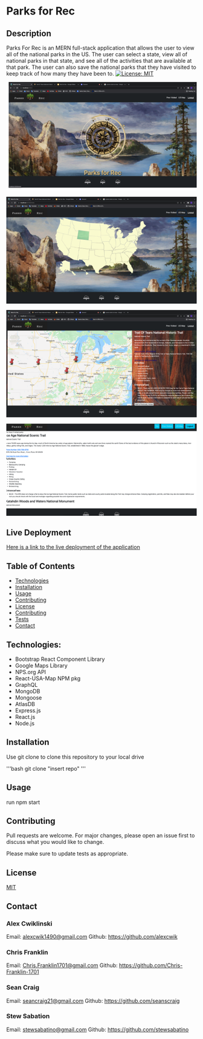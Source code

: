 # Parks for Rec

## Description
Parks For Rec is an MERN full-stack application that allows the user to view all of the national parks in the US. The user can select a state, view all of national parks in that state, and see all of the activities that are available at that park. The user can also save the national parks that they have visited to keep track of how many they have been to.
[![License: MIT](https://img.shields.io/badge/License-MIT-blue.svg)](https://opensource.org/licenses/MIT)

![Parks For Rec Logo, a compass button, and the login/signup button](./demo/Landing-Page-Screen-Shot.png)

![An interactive map of the USA](./demo/US-Map-Screen-Shot.png)

![On the left side of the page is a map of an individual state, tree icons to show where the parks are located, and pins to show which parks you have visited. On the right side of the page is information about the currently selected park.](./demo/State-Page-Screen-Shot.png)

![A list of the visited parks along with information about those parks.](./demo/Visited-Parks-Screen-Shot.png)

## Live Deployment

[Here is a link to the live deployment of the application](https://floating-harbor-08984.herokuapp.com/)

## Table of Contents
  - [Technologies](#technologies)
  - [Installation](#installation)
  - [Usage](#usage)
  - [Contributing](#contributing)
  - [License](#license)
  - [Contributing](#contributing)
  - [Tests](#tests)
  - [Contact](#questions)

## Technologies:

- Bootstrap React Component Library
- Google Maps Library
- NPS.org API
- React-USA-Map NPM pkg
- GraphQL
- MongoDB
- Mongoose
- AtlasDB
- Express.js
- React.js
- Node.js

## Installation

Use git clone to clone this repository to your local drive

'''bash
git clone "insert repo"
'''

## Usage
  run npm start

## Contributing

Pull requests are welcome. For major changes, please open an issue first to discuss what you would like to change.

Please make sure to update tests as appropriate.

## License

[MIT](https://choosealicense.com/licenses/mit/)

## Contact

### Alex Cwiklinski
Email: alexcwik1490@gmail.com
Github: https://github.com/alexcwik

### Chris Franklin
Email: Chris.Franklin1701@gmail.com 
Github: https://github.com/Chris-Franklin-1701

### Sean Craig
Email: seancraig21@gmail.com 
Github: https://github.com/seanscraig

### Stew Sabation
Email: stewsabatino@gmail.com
Github: https://github.com/stewsabatino
